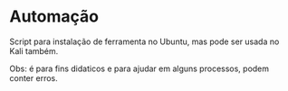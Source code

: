 # Automação
Script para instalação de ferramenta no Ubuntu, mas pode ser usada no Kali também.

Obs: é para fins didaticos e para ajudar em alguns processos, podem conter erros.


